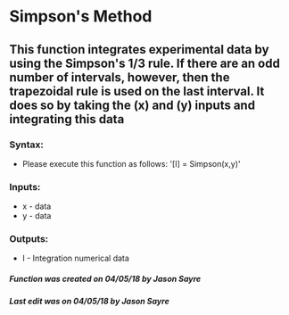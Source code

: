 # Simpson's Method
## This function integrates experimental data by using the Simpson's 1/3 rule. If there are an odd number of intervals, however, then the trapezoidal rule is used on the last interval. It does so by taking the (x) and (y) inputs and integrating this data 
### Syntax: 
   * Please execute this function as follows: '[I] = Simpson(x,y)'
### Inputs:
  * x - data
  * y - data
### Outputs:
  * I - Integration numerical data
##### Function was created on 04/05/18 by Jason Sayre
##### Last edit was on 04/05/18 by Jason Sayre
